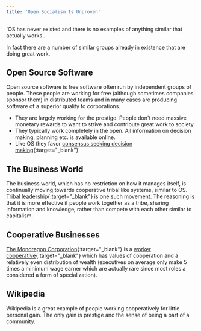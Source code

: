 ```yaml
---
title: 'Open Socialism Is Unproven'
---
```


'OS has never existed and there is no examples of anything similar that actually works'.

In fact there are a number of similar groups already in existence that are doing great work.

## Open Source Software

Open source software is free software often run by independent groups of people. These people are working for free (although sometimes companies sponsor them) in distributed teams and in many cases are producing software of a superior quality to corporations.

* They are largely working for the prestige. People don't need massive monetary rewards to want to strive and contribute great work to society.
* They typically work completely in the open. All information on decision making, planning etc. is available online.
* Like OS they favor [consensus seeking decision making](https://en.wikipedia.org/wiki/Consensus-seeking_decision-making){:target="_blank"}

## The Business World

The business world, which has no restriction on how it manages itself, is continually moving towards cooperative tribal like systems, similar to OS. [Tribal leadership](https://en.wikipedia.org/wiki/Tribal_Leadership){:target="_blank"} is one such movement. The reasoning is that it is more effective if people work together as a tribe, sharing information and knowledge, rather than compete with each other similar to capitalism.

## Cooperative Businesses

[The Mondragon Corporation](https://en.wikipedia.org/wiki/Mondragon_Corporation){:target="_blank"} is a [worker cooperative](https://en.wikipedia.org/wiki/Worker_cooperative){:target="_blank"} which has values of cooperation and a relatively even distribution of wealth (executives on average only make 5 times a minimum wage earner which are actually rare since most roles a considered a form of specialization).

## Wikipedia

Wikipedia is a great example of people working cooperatively for little personal gain. The only gain is prestige and the sense of being a part of a community.
